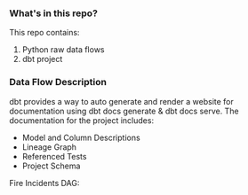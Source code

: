 ### What's in this repo?
This repo contains:
1. Python raw data flows
2. dbt project 

### Data Flow Description
dbt provides a way to auto generate and render a website for documentation using dbt docs generate & dbt docs serve.
The documentation for the project includes:
- Model and Column Descriptions
- Lineage Graph
- Referenced Tests
- Project Schema

Fire Incidents DAG:






